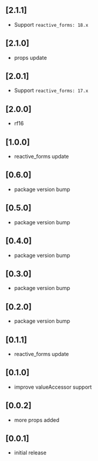 ## [2.1.1]

* Support `reactive_forms: 18.x`

## [2.1.0]

* props update

## [2.0.1]

* Support `reactive_forms: 17.x`

## [2.0.0]

* rf16

## [1.0.0]

* reactive_forms update

## [0.6.0]

* package version bump

## [0.5.0]

* package version bump

## [0.4.0]

* package version bump

## [0.3.0]

* package version bump

## [0.2.0]

* package version bump

## [0.1.1]

* reactive_forms update

## [0.1.0]

* improve valueAccessor support

## [0.0.2]

* more props added

## [0.0.1]

* initial release
